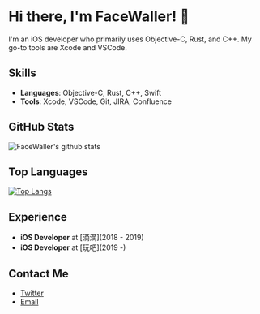 # Hi there, I'm FaceWaller! 👋

I'm an iOS developer who primarily uses Objective-C, Rust, and C++. My go-to tools are Xcode and VSCode. 

## Skills

- **Languages**: Objective-C, Rust, C++, Swift
- **Tools**: Xcode, VSCode, Git, JIRA, Confluence


## GitHub Stats

![FaceWaller's github stats](https://github-readme-stats.vercel.app/api?username=FaceWaller&show_icons=true&theme=radical)



## Top Languages

[![Top Langs](https://github-readme-stats.vercel.app/api/top-langs/?username=FaceWaller&layout=compact&theme=radical)](https://github.com/FaceWaller)


## Experience

- **iOS Developer** at [滴滴](2018 - 2019)
- **iOS Developer** at [玩吧](2019 -)

## Contact Me

- [Twitter](https://twitter.com/U7kRFR68dnUN9QR)
- [Email](mailto:1424879661@qq.com)


<!-- ## Latest Blog Posts -->

<!-- BLOG-POST-LIST:START -->
<!-- BLOG-POST-LIST:END -->
